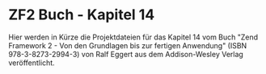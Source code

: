 ZF2 Buch - Kapitel 14
=====================

Hier werden in Kürze die Projektdateien für das Kapitel 14 vom Buch
"Zend Framework 2 - Von den Grundlagen bis zur fertigen Anwendung"
(ISBN 978-3-8273-2994-3) von Ralf Eggert aus dem Addison-Wesley 
Verlag veröffentlicht. 
